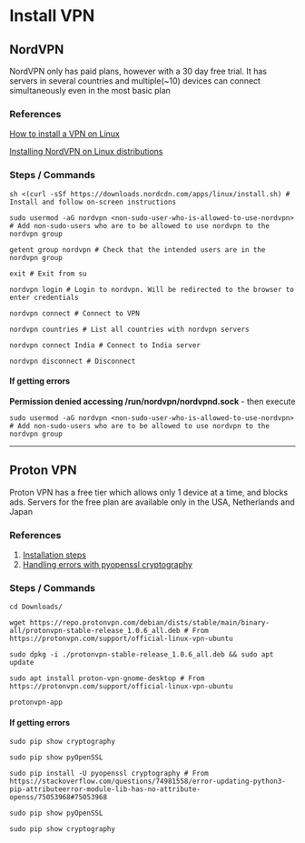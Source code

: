 # Install VPN

## NordVPN

NordVPN only has paid plans, however with a 30 day free trial. It has servers in several countries and multiple(~10) devices can connect simultaneously even in the most basic plan

### References
[How to install a VPN on Linux](https://nordvpn.com/download/linux/#install-nordvpn)

[Installing NordVPN on Linux distributions](https://support.nordvpn.com/hc/en-us/articles/20196094470929-Installing-NordVPN-on-Linux-distributions)

### Steps / Commands

`sh <(curl -sSf https://downloads.nordcdn.com/apps/linux/install.sh) # Install and follow on-screen instructions`

`sudo usermod -aG nordvpn <non-sudo-user-who-is-allowed-to-use-nordvpn> # Add non-sudo-users who are to be allowed to use nordvpn to the nordvpn group`

`getent group nordvpn # Check that the intended users are in the nordvpn group`

`exit # Exit from su`

`nordvpn login # Login to nordvpn. Will be redirected to the browser to enter credentials`

`nordvpn connect # Connect to VPN`

`nordvpn countries # List all countries with nordvpn servers`

`nordvpn connect India # Connect to India server`

`nordvpn disconnect # Disconnect`

#### If getting errors ####

__Permission denied accessing /run/nordvpn/nordvpnd.sock__ - then execute

`sudo usermod -aG nordvpn <non-sudo-user-who-is-allowed-to-use-nordvpn> # Add non-sudo-users who are to be allowed to use nordvpn to the nordvpn group`


-----------------------------------------
## Proton VPN

Proton VPN has a free tier which allows only 1 device at a time, and blocks ads. Servers for the free plan are available  only in the USA, Netherlands and Japan

### References

1. [Installation steps](https://protonvpn.com/support/official-linux-vpn-ubuntu)
1. [Handling errors with pyopenssl cryptography](https://stackoverflow.com/questions/74981558/error-updating-python3-pip-attributeerror-module-lib-has-no-attribute-openss/75053968#75053968)


### Steps / Commands

`cd Downloads/`

`wget https://repo.protonvpn.com/debian/dists/stable/main/binary-all/protonvpn-stable-release_1.0.6_all.deb # From https://protonvpn.com/support/official-linux-vpn-ubuntu`

`sudo dpkg -i ./protonvpn-stable-release_1.0.6_all.deb && sudo apt update`

`sudo apt install proton-vpn-gnome-desktop # From https://protonvpn.com/support/official-linux-vpn-ubuntu`

`protonvpn-app`

#### If getting errors ####
 
`sudo pip show cryptography`

`sudo pip show pyOpenSSL`

`sudo pip install -U pyopenssl cryptography # From https://stackoverflow.com/questions/74981558/error-updating-python3-pip-attributeerror-module-lib-has-no-attribute-openss/75053968#75053968`

`sudo pip show pyOpenSSL`

`sudo pip show cryptography`
